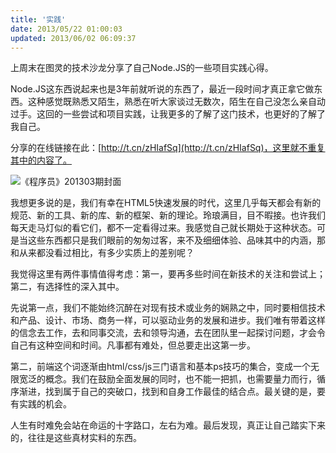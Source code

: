 ```yaml
---
title: '实践'
date: 2013/05/22 01:00:03
updated: 2013/06/02 06:09:37
---
```


上周末在图灵的技术沙龙分享了自己Node.JS的一些项目实践心得。

Node.JS这东西说起来也是3年前就听说的东西了，最近一段时间才真正拿它做东西。这种感觉既熟悉又陌生，熟悉在听大家谈过无数次，陌生在自己没怎么亲自动过手。这回的一些尝试和项目实践，让我更多的了解了这门技术，也更好的了解了我自己。

分享的在线链接在此：[http://t.cn/zHIafSq](http://t.cn/zHIafSq)，这里就不重复其中的内容了。

![《程序员》201303期封面](http://www.programmer.com.cn/wp-content/uploads/2013/02/QQ截图20130225140912-231x300.jpg)

我想更多说的是，我们有幸在HTML5快速发展的时代，这里几乎每天都会有新的规范、新的工具、新的库、新的框架、新的理论。玲琅满目，目不暇接。也许我们每天走马灯似的看它们，都不一定看得过来。我感觉自己就长期处于这种状态。可是当这些东西都只是我们眼前的匆匆过客，来不及细细体验、品味其中的内涵，那和从来都没看过相比，有多少实质上的差别呢？

我觉得这里有两件事情值得考虑：第一，要再多些时间在新技术的关注和尝试上；第二，有选择性的深入其中。

先说第一点，我们不能始终沉醉在对现有技术或业务的娴熟之中，同时要相信技术和产品、设计、市场、商务一样，可以驱动业务的发展和进步。我们唯有带着这样的信念去工作，去和同事交流，去和领导沟通，去在团队里一起探讨问题，才会令自己有这种空间和时间。凡事都有难处，但总要走出这第一步。

第二，前端这个词逐渐由html/css/js三门语言和基本ps技巧的集合，变成一个无限宽泛的概念。我们在鼓励全面发展的同时，也不能一把抓，也需要量力而行，循序渐进，找到属于自己的突破口，找到和自身工作最佳的结合点。最关键的是，要有实践的机会。

人生有时难免会站在命运的十字路口，左右为难。最后发现，真正让自己踏实下来的，往往是这些真材实料的东西。